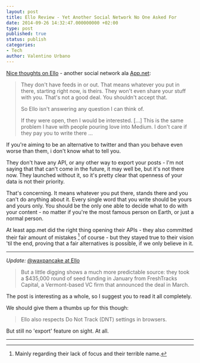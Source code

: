 ```yaml
---
layout: post
title: Ello Review - Yet Another Social Network No One Asked For
date: 2014-09-26 14:32:47.000000000 +02:00
type: post
published: true
status: publish
categories:
- Tech
author: Valentino Urbano
---
```


[Nice thoughts on Ello][0] - another social network ala [App.net][1]:

> They don't have feeds in or out. That means whatever you put in there, starting right now, is theirs. They won't even share your stuff with you. That's not a good deal. You shouldn't accept that.
>
> So Ello isn't answering any question I can think of.
>
> If they were open, then I would be interested.
> [...]
> This is the same problem I have with people pouring love into Medium. I don't care if they pay you to write there ...
>

If you're aiming to be an alternative to twitter and than you behave even worse than them, i don't know what to tell you.

They don't have any API, or any other way to export your posts - I'm not saying that that can't come in the future, it may well be, but it's not there now. They launched without it, so it's pretty clear that openness of your data is not their priority.

That's concerning. It means whatever you put there, stands there and you can't do anything about it. Every single word that you write should be yours and yours only. You should be the only one able to decide what to do with your content - no matter if you're the most famous person on Earth, or just a normal person.

At least app.met did the right thing opening their APIs - they also committed their fair amount of mistakes [^1] of course - but they stayed true to their vision 'til the end, proving that a fair alternatives is possible, if we only believe in it.

---

_Update:_ [@waxpancake at Ello][3]

> But a little digging shows a much more predictable source: they took a $435,000 round of seed funding in January from FreshTracks Capital, a Vermont-based VC firm that announced the deal in March.
>

The post is interesting as a whole, so I suggest you to read it all completely.

We should give them a thumbs up for this though:

> Ello also respects Do Not Track (DNT) settings in browsers.
>

But still no 'export' feature on sight. At all.

---

[^1]: Mainly regarding their lack of focus and their terrible name.


[0]: http://scripting.com/2014/09/25/#a1411678207
[1]: http://app.net
[3]: https://ello.co/waxpancake/post/oy73kFfDdhOPh8Jv9z9pFA